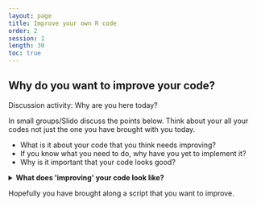 ```yaml
---
layout: page
title: Improve your own R code
order: 2
session: 1
length: 30
toc: true
---
```


## Why do you want to improve your code?

Discussion activity: Why are you here today? 

In small groups/Slido discuss the points below. Think about your all your codes not just the one you have brought with you today. 

- What is it about your code that you think needs improving?
- If you know what you need to do, why have you yet to implement it?
- Why is it important that your code looks good?

<details>
    <summary><b>What does 'improving' your code look like?</b></summary>

    
"Improve" is a vague concept and it is likely that you have all interepted it differently. There are a number of reasons/way you might want to "improve" your script. Of course it is highly possible that you want to achieve all of these.
+ Are you aiming to make your code more readable/user friendly? Or look more "professional"? Maybe you want to share your script, either internallly or publically, and you think it's messy, hard to follow, or unconventional in it's structure. Perhaps you are interested in looking out for your future self and editting your script so you can understand it in the future.  
+ You think your script is inefficient. Maybe you need to speed up parts of your analysis to decrease the overall run time and identify which functions are 
slowing down your script? Or the code is overly repeatative/verbose, there are unnesseecary steps and could be condensed to improve usability.
+ You want to generalise your code such that it can be reused in another analysis/project, either in it's entirity or components of it. 
+ You are concerned that there might be an error in your code, such that it doesn't do what it should. Or perhaps there is an error in the method you have choosen.

These reasons can be grouped into two main concepts; aesthetics and functionality. 

Everyone here might have different reasons for attending this class today, we will cover all of these, and it is up to you which you choose to focus on and incorporate into your coding today. 
</details>

Hopefully you have brought along a script that you want to improve.
